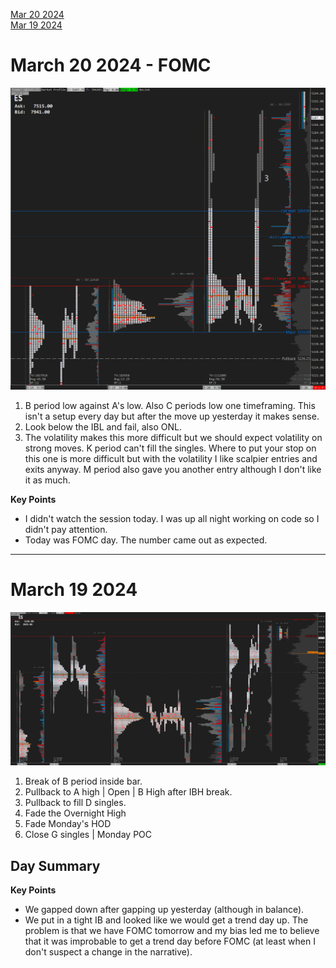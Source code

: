 [Mar 20 2024](#March-20-2024)  
[Mar 19 2024](#March-19-2024)

# March 20 2024 - FOMC
![TPO](images/3-20-2024.png)

1. B period low against A's low. Also C periods low one timeframing. This isn't a setup every day but after the move up yesterday it makes sense. 
2. Look below the IBL and fail, also ONL. 
3. The volatility makes this more difficult but we should expect volatility on strong moves. K period can't fill the singles. Where to put your stop on this one is more difficult but with the volatility I like scalpier entries and exits anyway. M period also gave you another entry although I don't like it as much. 

**Key Points**
- I didn't watch the session today. I was up all night working on code so I didn't pay attention. 
- Today was FOMC day. The number came out as expected.  

---

# March 19 2024
![TPO](images/3-19-2024.png)

1. Break of B period inside bar.  
2. Pullback to A high | Open | B High after IBH break.  
3. Pullback to fill D singles.  
4. Fade the Overnight High
5. Fade Monday's HOD
6. Close G singles | Monday POC

## Day Summary

**Key Points**
- We gapped down after gapping up yesterday (although in balance).  
- We put in a tight IB and looked like we would get a trend day up. The problem is that we have FOMC tomorrow and my bias led me to believe that it was improbable to get a trend day before FOMC (at least when I don't suspect a change in the narrative).  

